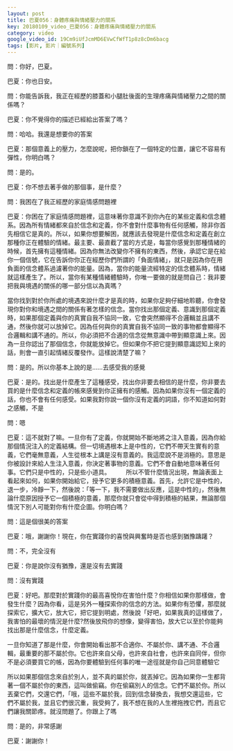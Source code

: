 ```yaml
---
layout: post
title: 巴夏056：身體疼痛與情緒壓力的關系
key: 20180109_video_巴夏056：身體疼痛與情緒壓力的關系
category: video
google_video_id: 19Cm9iUfJcmMD6EVwCfWfT1p8z8cDm6bacg
tags: [影片, 影片｜編號系列]
---
```



問：你好，巴夏。

巴夏：你也日安。

問：你能告訴我，我正在經歷的膝蓋和小腿肚後面的生理疼痛與情緒壓力之間的關係嗎？

巴夏：你不覺得你的描述已經給出答案了嗎？

問：哈哈。我還是想要你的答案

巴夏：那個意義上的壓力，怎麼說呢，把你鎖在了一個特定的位置，讓它不容易有彈性，你明白嗎？

問：是的。

巴夏：你不想去著手做的那個事，是什麼？

問：我困在了我正經歷的家庭情感問題裡

巴夏：你困在了家庭情感問題裡，這意味著你意識不到你內在的某些定義和信念體系。因為所有情緒都來自於信念和定義，你不會對什麼事物有任何感觸，除非你首先相信它是真的。所以，如果你想要解困，就應該去發現是什麼信念和定義在創立那種你正在體驗的情緒。最主要、最直截了當的方式是，每當你感覺到那種情緒的時候，首先擁有這種情緒。因為你無法改變你不擁有的東西，然後，承認它是在給你一個信號，它在告訴你你正在經歷你們所謂的「負面情緒」，就只是因為你在用負面的信念體系過濾著你的能量。因為，當你的能量流經特定的信念體系時，情緒就這樣產生了。所以，當你有某種情緒體驗時，你唯一要做的就是問自己：我非要把我與境遇的關係的哪一部分信以為真嗎？

當你找到對於你所處的境遇來說什麼才是真的時，如果你足夠仔細地聆聽，你會發現你對你和境遇之間的關係有著怎樣的信念。當你找出那個定義、意識到那個定義時，如果那個定義與你的真實自我不協同一致，它會突然顯得不合邏輯並且講不通，然後你就可以放掉它。因為任何與你的真實自我不協同一致的事物都會顯得不合邏輯和講不通的。所以，你必須把不合適的信念從無意識中帶到顯意識上來。因為一旦你認出了那個信念，你就能放掉它。但如果你不把它提到顯意識認知上來的話，則會一直引起情緒反覆發作。這樣說清楚了嘛？

問：是的。所以你基本上說的是……去感受我的感覺

巴夏：是的。找出是什麼產生了這種感受，找出你非要去相信的是什麼，你非要去買的是什麼信念和定義的帳來感覺到你正擁有的感觸。因為如果你沒有一個定義的話，你也不會有任何感受。如果我對你說一個你沒有定義的詞語，你不知道如何對之感觸，不是

問：嗯

巴夏：這不就對了嘛。一旦你有了定義，你就開始不斷地將之注入意義，因為你給那個情況注入的定義結構。但一切境遇根本上是中性的，它們不帶天生實有的意義，它們毫無意義，人生從根本上講是沒有意義的。我這麼說不是消極的。意思是你被設計來給人生注入意義，你決定著事物的意義。它們不會自動地意味著任何事。它們只是中性的，只是些小道具。
　　
所以不管什麼情況出現，無論表面上看起來如何，如果你開始給它，授予它更多的積極意義。首先，允許它是中性的，退一步，冷靜一下，然後說：「等一下，我不需要做出反應，這是中性的」，然後無論什麼原因授予它一個積極的意義，那麼你就只會從中得到積極的結果，無論那個情況下別人可能對你有什麼企圖。你明白嗎？

問：這是個很美的答案

巴夏：哦，謝謝你！現在，你在實踐你的喜悅與興奮時是否也感到猶豫躊躇？

問：不，完全沒有

巴夏：你是說你沒有猶豫，還是沒有去實踐

問：沒有實踐

巴夏：好吧。那麼對於實踐你的最高喜悅你在害怕什麼？你相信如果你那樣做，會發生什麼？因為你看，這是另外一種探索你的信念的方法。如果你有恐懼，那麼就探索它，擴大它，放大它，把它提到明處，然後說「好吧，如果我真的這樣做了，我害怕的最壞的情況是什麼?然後放飛你的想像，變得害怕，放大它以至於你能夠找出那是什麼信念，什麼定義。

一旦你知道了那是什麼，你會開始看出那不合適你、不屬於你、講不通、不合邏輯，最重要的那不屬於你。它也許來自父母，也許來自社會，也許來自同伴，但你不是必須要買它的帳，因為你要體驗到任何事的唯一途徑就是你自己同意體驗它

所以如果那個信念來自於別人，並不真的屬於你，就丟掉它。因為如果你一生都背著一個不屬於你的東西，這叫做偷竊。你在偷竊別人的信念。它們不屬於你。所以丟棄它們，交還它們，「哦，這些不屬於我，回到信念替換去，我想交還這些，它們不屬於我，並且它們很沉重，我受夠了，我不想在我的人生裡拖拽它們，而且它們讓我關節疼。就沒問題了。你跟上了嗎

問：是的，非常感謝

巴夏：謝謝你！
